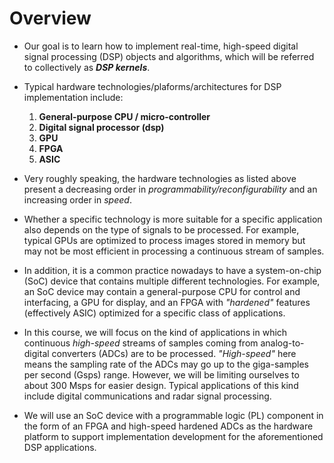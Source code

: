 # Overview

* Our goal is to learn how to implement real-time, high-speed digital
  signal processing (DSP) objects and algorithms, which will be
  referred to collectively as ***DSP kernels***.

* Typical hardware technologies/plaforms/architectures for DSP
  implementation include:
  1. **General-purpose CPU / micro-controller**
  2. **Digital signal processor (dsp)**
  3. **GPU**
  4. **FPGA**
  5. **ASIC**

* Very roughly speaking, the hardware technologies as listed above
  present a decreasing order in *programmability/reconfigurability*
  and an increasing order in *speed*.

* Whether a specific technology is more suitable for a specific
  application also depends on the type of signals to be processed. For
  example, typical GPUs are optimized to process images stored in
  memory but may not be most efficient in processing a continuous
  stream of samples.
   
* In addition, it is a common practice nowadays to have a
  system-on-chip (SoC) device that contains multiple different
  technologies. For example, an SoC device may contain a
  general-purpose CPU for control and interfacing, a GPU for display,
  and an FPGA with *"hardened"* features (effectively ASIC) optimized
  for a specific class of applications.

* In this course, we will focus on the kind of applications in which
  continuous *high-speed* streams of samples coming from
  analog-to-digital converters (ADCs) are to be
  processed. *"High-speed"* here means the sampling rate of the ADCs
  may go up to the giga-samples per second (Gsps) range. However, we
  will be limiting ourselves to about $300$ Msps for easier
  design. Typical applications of this kind include digital
  communications and radar signal processing.

* We will use an SoC device with a programmable logic (PL) component
  in the form of an FPGA and high-speed hardened ADCs as the hardware
  platform to support implementation development for the
  aforementioned DSP applications.
